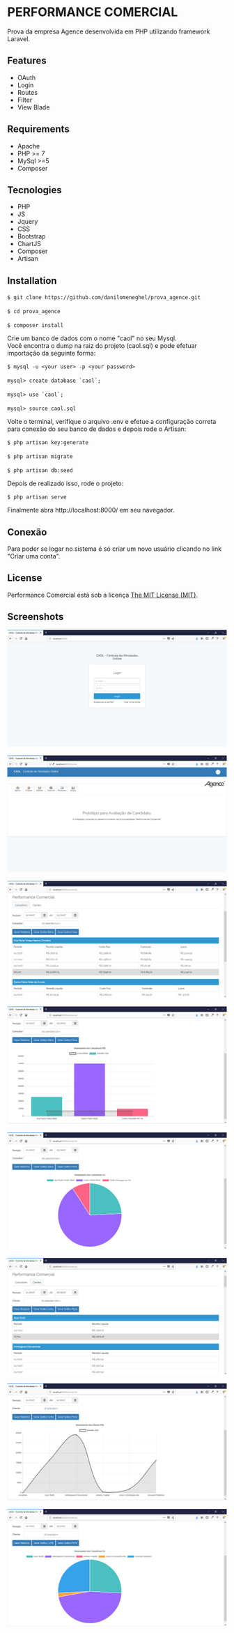 # PERFORMANCE COMERCIAL

Prova da empresa Agence desenvolvida em PHP utilizando framework Laravel.

## Features

- OAuth
- Login
- Routes
- Filter
- View Blade

## Requirements

- Apache
- PHP >= 7
- MySql >=5
- Composer

## Tecnologies

- PHP
- JS
- Jquery
- CSS
- Bootstrap
- ChartJS
- Composer
- Artisan

## Installation

```
$ git clone https://github.com/danilomeneghel/prova_agence.git

$ cd prova_agence

$ composer install
```

Crie um banco de dados com o nome "caol" no seu Mysql. <br>
Você encontra o dump na raiz do projeto (caol.sql) e pode efetuar importação da seguinte forma:

```
$ mysql -u <your user> -p <your password>

mysql> create database `caol`;

mysql> use `caol`;

mysql> source caol.sql
```

Volte o terminal, verifique o arquivo .env e efetue a configuração correta para conexão do seu banco de dados e depois rode o Artisan:

```
$ php artisan key:generate

$ php artisan migrate

$ php artisan db:seed
```

Depois de realizado isso, rode o projeto:

```
$ php artisan serve
```

Finalmente abra http://localhost:8000/ em seu navegador.

## Conexão 

Para poder se logar no sistema é só criar um novo usuário clicando no link "Criar uma conta".

## License

Performance Comercial está sob a licença <a href="LICENSE">The MIT License (MIT)</a>.

## Screenshots

![Screenshots](screenshots/screenshot01.png)<br><br>
![Screenshots](screenshots/screenshot02.png)<br><br>
![Screenshots](screenshots/screenshot03.png)<br><br>
![Screenshots](screenshots/screenshot04.png)<br><br>
![Screenshots](screenshots/screenshot05.png)<br><br>
![Screenshots](screenshots/screenshot06.png)<br><br>
![Screenshots](screenshots/screenshot07.png)<br><br>
![Screenshots](screenshots/screenshot08.png)<br><br>
